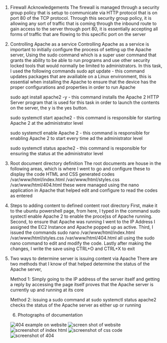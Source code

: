 1. Firewall Acknowledgements
   The firewall is managed through a security group policy that is setup to communicate via HTTP protocol that is on port 80 of the TCP protocol. Through this security group policy, it is allowing any sort of traffic that is coming through the inbound route to gain access to the server through port 80, it is essentially accepting all forms of traffic that are flowing to this specific port on the server

2. Controlling Apache as a service
   Controlling Apache as a service is important to initially configure the process of setting up the Apache server,
   Using the sudo command which is a super user command that grants the ability to be able to run programs and use other security locked tools that would normally be limited to administrators.
   In this task, I used the following commands
   sudo apt update - this command updates packages that are availiable on a Linux environment, this is essential when installing the Apache to ensure that the device has the proper configurations and properties in order to run Apache

   sudo apt install apache2 -y - this command installs the Apache 2 HTTP Server program that is used for this task
   in order to launch the contents on the server, the y is the yes button.

   sudo systemctl start apache2 - this command is responsible for starting Apache 2 at the administrator level

   sudo systemctl enable Apache 2 - this command is responsible for enabling Apache 2 to start every time ad the administrator level

   sudo systemctl status apache2 - this command is responsible for ensuring the status at the administrator level

3. Root document directory definition
   The root documents are house in the following areas, which is where I went to go and configure these to display the code HTML and CSS generated codes
   /var/www/html/index.html
   /var/www/html/styles.css 
   /var/www/html/404.html
   these were managed using the nano application in Apache that helped edit and configure to read the codes as entered

4. Steps to adding content to defined content root directory
  First, make it to the ubuntu powershell page, from here, I typed in the command sudo systectl enable Apache 2 to enable the proce]ss of Apache running. Second, to ensure that Apache was running
  I went to the IP Address I assigned the EC2 Instance and Apache popped up as active. Third, I issued the commands sudo nano /var/www/html/index.html /var/www/html/styles.css 
   /var/www/html/404.html all using the sudo nano command to edit and modify the code. Lastly after making the changes, I write the save using CTRL+O and CTRL+X to exit

5. Two ways to determine server is issuing content via Apache
   There are two methods that I know of that helped determine the status of the Apache server,

   Method 1: Simply going to the IP address of the server itself and getting a reply by accessing the page itself proves that the Apache server is currently up and running at its core

   Method 2: issuing a sudo command at sudo systemctl status apache2 checks the status of the Apache server as either up or running

   6. Photographs of documentation
  
   ![404 example on website](https://github.com/user-attachments/assets/e86b2555-e7fd-4c43-83f0-ef0445e8c2fb)
![screen shot of website](https://github.com/user-attachments/assets/809b8d8e-3f3e-4d18-bc1e-730640eb6a45)
![screenshot of index html](https://github.com/user-attachments/assets/89df84de-abd9-4db4-a2c1-920ea4ad3c05)
![screenshot of css code](https://github.com/user-attachments/assets/698d1718-b683-4041-9755-9e52ae527430)
![screenshot of 404](https://github.com/user-attachments/assets/d5d8dd2a-b89a-4931-aa6b-633f76d72bff)

